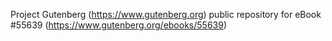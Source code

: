 Project Gutenberg (https://www.gutenberg.org) public repository for
eBook #55639 (https://www.gutenberg.org/ebooks/55639)
